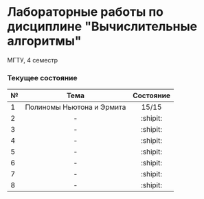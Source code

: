 # Лабораторные работы по дисциплине "Вычислительные алгоритмы"

МГТУ, 4 семестр

### Текущее состояние

|№|Тема|Состояние|
|---|:---:|:---:|
|1|Полиномы Ньютона и Эрмита|15/15|
|2|-|:shipit:|
|3|-|:shipit:|
|4|-|:shipit:|
|5|-|:shipit:|
|6|-|:shipit:|
|7|-|:shipit:|
|8|-|:shipit:|
